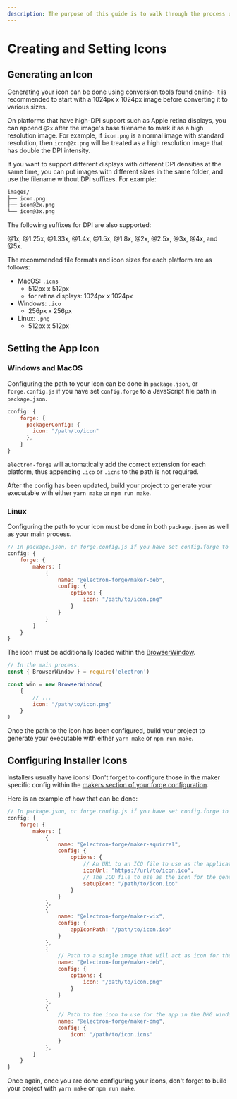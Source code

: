 ```yaml
---
description: The purpose of this guide is to walk through the process of generating and setting an app icon, as well as setting installer and setup icons.
---
```


# Creating and Setting Icons

## Generating an Icon

Generating your icon can be done using conversion tools found online- it is recommended to start with a 1024px x 1024px image before converting it to various sizes. 

On platforms that have high-DPI support such as Apple retina displays, you can append `@2x` after the image's base filename to mark it as a high resolution image. For example, if `icon.png` is a normal image with standard resolution, then `icon@2x.png` will be treated as a high resolution image that has double the DPI intensity. 

If you want to support different displays with different DPI densities at the same time, you can put images with different sizes in the same folder, and use the filename without DPI suffixes. For example:

```txt
images/
├── icon.png
├── icon@2x.png
└── icon@3x.png
```

The following suffixes for DPI are also supported:

@1x, @1.25x, @1.33x, @1.4x, @1.5x, @1.8x, @2x, @2.5x, @3x, @4x, and @5x.

The recommended file formats and icon sizes for each platform are as follows:
- MacOS: `.icns`
    - 512px x 512px
    - for retina displays: 1024px x 1024px
- Windows: `.ico`
    - 256px x 256px
- Linux: `.png`
    - 512px x 512px

## Setting the App Icon

### Windows and MacOS

Configuring the path to your icon can be done in `package.json`, or `forge.config.js` if you have set `config.forge` to a JavaScript file path in `package.json`.

```javascript
config: {
    forge: {
      packagerConfig: {
        icon: "/path/to/icon"
      },
    }
}
```

`electron-forge` will automatically add the correct extension for each platform, thus appending `.ico` or `.icns` to the path is not required.

After the config has been updated, build your project to generate your executable with either `yarn make` or `npm run make`.



### Linux

Configuring the path to your icon must be done in both `package.json` as well as your main process.

```javascript
// In package.json, or forge.config.js if you have set config.forge to a JavaScript file path in package.json
config: {
    forge: {
        makers: [
            {
                name: "@electron-forge/maker-deb",
                config: {
                    options: {
                        icon: "/path/to/icon.png"
                    }
                }
            }
        ]
    }
}
```

The icon must be additionally loaded within the [BrowserWindow](https://www.electronjs.org/docs/latest/api/browser-window#new-browserwindowoptions).

```javascript
// In the main process.
const { BrowserWindow } = require('electron')

const win = new BrowserWindow(
    {
        // ...
        icon: "/path/to/icon.png"
    }
)
```

Once the path to the icon has been configured, build your project to generate your executable with either `yarn make` or `npm run make`.

## Configuring Installer Icons

Installers usually have icons! Don't forget to configure those in the maker specific config within the [makers section of your forge configuration](https://www.electronforge.io/config/makers).

Here is an example of how that can be done:

```javascript
// In package.json, or forge.config.js if you have set config.forge to a JavaScript file path in package.json
config: {
    forge: {
        makers: [
            {
                name: "@electron-forge/maker-squirrel",
                config: {
                    options: {
                        // An URL to an ICO file to use as the application icon (displayed in Control Panel > Programs and Features).
                        iconUrl: "https://url/to/icon.ico",
                        // The ICO file to use as the icon for the generated Setup.exe
                        setupIcon: "/path/to/icon.ico"
                    }
                }
            },
            {
                name: "@electron-forge/maker-wix",
                config: {
                    appIconPath: "/path/to/icon.ico"
                }
            },
            {
                // Path to a single image that will act as icon for the application
                name: "@electron-forge/maker-deb",
                config: {
                    options: {
                        icon: "/path/to/icon.png"
                    }
                }
            },
            {
                // Path to the icon to use for the app in the DMG window
                name: "@electron-forge/maker-dmg",
                config: {
                    icon: "/path/to/icon.icns"
                }
            },
        ]
    }
}
```

Once again, once you are done configuring your icons, don't forget to build your project with `yarn make` or `npm run make`.
